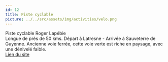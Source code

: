 ```yaml
---
id: 12
title: Piste cyclable
picture: ../../src/assets/img/activities/velo.png
---
```

Piste cyclable Roger Lapébie  
Longue de près de 50 kms. Départ à Latresne - Arrivée à Sauveterre de Guyenne. Ancienne voie ferrée, cette voie verte est riche en paysage, avec une dénivelé faible.  
[Lien du site](https://www.entredeuxmers.com/offre/piste-cyclable-roger-lapébie/)
